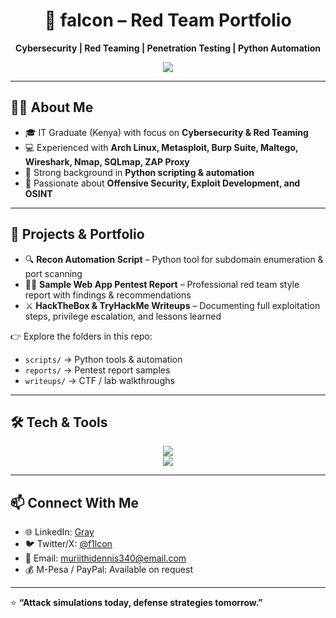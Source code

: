 


<!-- <div align="center">
<img src="https://user-images.githubusercontent.com/74038190/213910845-af37a709-8995-40d6-be59-724526e3c3d7.gif" alt="Coding Animation" width="600"/>
 </div> -->

<div align="center">
  <h1>🔴 falcon – Red Team Portfolio</h1>
  <p><b>Cybersecurity | Red Teaming | Penetration Testing | Python Automation</b></p>
  <img src="https://skillicons.dev/icons?i=c,python,javascript,linux" />
</div>

---

## 🧑‍💻 About Me
- 🎓 IT Graduate (Kenya) with focus on **Cybersecurity & Red Teaming**
- 💻 Experienced with **Arch Linux, Metasploit, Burp Suite, Maltego, Wireshark, Nmap, SQLmap, ZAP Proxy**
- 🐍 Strong background in **Python scripting & automation**
- 🎯 Passionate about **Offensive Security, Exploit Development, and OSINT**

---

## 🚀 Projects & Portfolio
- 🔍 **Recon Automation Script** – Python tool for subdomain enumeration & port scanning  
- 🕵🏽 **Sample Web App Pentest Report** – Professional red team style report with findings & recommendations  
- ⚔️ **HackTheBox & TryHackMe Writeups** – Documenting full exploitation steps, privilege escalation, and lessons learned  

👉 Explore the folders in this repo:
- `scripts/` → Python tools & automation  
- `reports/` → Pentest report samples  
- `writeups/` → CTF / lab walkthroughs  

---

## 🛠️ Tech & Tools
<div align="center">
  <img src="https://skillicons.dev/icons?i=python,linux,bash,git,html,css,javascript" />
  <br/>
  <img src="https://skillicons.dev/icons?i=burpsuite,docker" />
</div>

---

## 📫 Connect With Me
- 🌐 LinkedIn: [Gray](https://linkedin.com/in/initials101)  
- 🐦 Twitter/X: [@f1lcon](https://twitter.com/f1glcon)  
- 📧 Email: muriithidennis340@email.com  
- 💰 M-Pesa / PayPal: Available on request  

---

⭐️ **“Attack simulations today, defense strategies tomorrow.”**



<!-- <div align="center">
  <img height="180em" src="https://github-readme-stats.vercel.app/api?username=f6Lcon&show_icons=true&theme=tokyonight&hide_border=true&count_private=true&include_all_commits=true"/>
  <img height="180em" src="https://github-readme-stats.vercel.app/api/top-langs/?username=f6Lcon&layout=compact&theme=tokyonight&hide_border=true&langs_count=8"/>
</div> -->





